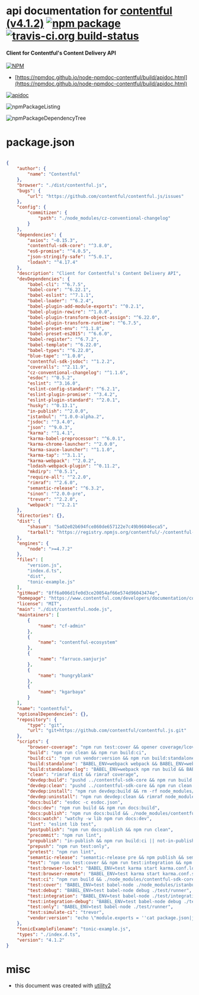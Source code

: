 # api documentation for  [contentful (v4.1.2)](https://www.contentful.com/developers/documentation/content-delivery-api/)  [![npm package](https://img.shields.io/npm/v/npmdoc-contentful.svg?style=flat-square)](https://www.npmjs.org/package/npmdoc-contentful) [![travis-ci.org build-status](https://api.travis-ci.org/npmdoc/node-npmdoc-contentful.svg)](https://travis-ci.org/npmdoc/node-npmdoc-contentful)
#### Client for Contentful's Content Delivery API

[![NPM](https://nodei.co/npm/contentful.png?downloads=true&downloadRank=true&stars=true)](https://www.npmjs.com/package/contentful)

- [https://npmdoc.github.io/node-npmdoc-contentful/build/apidoc.html](https://npmdoc.github.io/node-npmdoc-contentful/build/apidoc.html)

[![apidoc](https://npmdoc.github.io/node-npmdoc-contentful/build/screenCapture.buildCi.browser.%252Ftmp%252Fbuild%252Fapidoc.html.png)](https://npmdoc.github.io/node-npmdoc-contentful/build/apidoc.html)

![npmPackageListing](https://npmdoc.github.io/node-npmdoc-contentful/build/screenCapture.npmPackageListing.svg)

![npmPackageDependencyTree](https://npmdoc.github.io/node-npmdoc-contentful/build/screenCapture.npmPackageDependencyTree.svg)



# package.json

```json

{
    "author": {
        "name": "Contentful"
    },
    "browser": "./dist/contentful.js",
    "bugs": {
        "url": "https://github.com/contentful/contentful.js/issues"
    },
    "config": {
        "commitizen": {
            "path": "./node_modules/cz-conventional-changelog"
        }
    },
    "dependencies": {
        "axios": "~0.15.3",
        "contentful-sdk-core": "^3.8.0",
        "es6-promise": "^4.0.5",
        "json-stringify-safe": "^5.0.1",
        "lodash": "^4.17.4"
    },
    "description": "Client for Contentful's Content Delivery API",
    "devDependencies": {
        "babel-cli": "^6.7.5",
        "babel-core": "^6.22.1",
        "babel-eslint": "^7.1.1",
        "babel-loader": "^6.2.4",
        "babel-plugin-add-module-exports": "^0.2.1",
        "babel-plugin-rewire": "^1.0.0",
        "babel-plugin-transform-object-assign": "^6.22.0",
        "babel-plugin-transform-runtime": "^6.7.5",
        "babel-preset-env": "^1.1.8",
        "babel-preset-es2015": "^6.6.0",
        "babel-register": "^6.7.2",
        "babel-template": "^6.22.0",
        "babel-types": "^6.22.0",
        "blue-tape": "^1.0.0",
        "contentful-sdk-jsdoc": "^1.2.2",
        "coveralls": "^2.11.9",
        "cz-conventional-changelog": "^1.1.6",
        "esdoc": "^0.5.2",
        "eslint": "^3.16.0",
        "eslint-config-standard": "^6.2.1",
        "eslint-plugin-promise": "^3.4.2",
        "eslint-plugin-standard": "^2.0.1",
        "husky": "^0.13.1",
        "in-publish": "^2.0.0",
        "istanbul": "^1.0.0-alpha.2",
        "jsdoc": "^3.4.0",
        "json": "^9.0.3",
        "karma": "^1.4.1",
        "karma-babel-preprocessor": "^6.0.1",
        "karma-chrome-launcher": "^2.0.0",
        "karma-sauce-launcher": "^1.1.0",
        "karma-tap": "^3.1.1",
        "karma-webpack": "^2.0.2",
        "lodash-webpack-plugin": "^0.11.2",
        "mkdirp": "^0.5.1",
        "require-all": "^2.2.0",
        "rimraf": "^2.6.0",
        "semantic-release": "^6.3.2",
        "sinon": "^2.0.0-pre",
        "trevor": "^2.2.0",
        "webpack": "^2.2.1"
    },
    "directories": {},
    "dist": {
        "shasum": "5a02e02b694fce860de657122e7c49b96046eca5",
        "tarball": "https://registry.npmjs.org/contentful/-/contentful-4.1.2.tgz"
    },
    "engines": {
        "node": ">=4.7.2"
    },
    "files": [
        "version.js",
        "index.d.ts",
        "dist",
        "tonic-example.js"
    ],
    "gitHead": "8ff6a006d1fe0d3ce20054af66e574d96043474e",
    "homepage": "https://www.contentful.com/developers/documentation/content-delivery-api/",
    "license": "MIT",
    "main": "./dist/contentful.node.js",
    "maintainers": [
        {
            "name": "cf-admin"
        },
        {
            "name": "contentful-ecosystem"
        },
        {
            "name": "farruco.sanjurjo"
        },
        {
            "name": "hungryblank"
        },
        {
            "name": "kgarbaya"
        }
    ],
    "name": "contentful",
    "optionalDependencies": {},
    "repository": {
        "type": "git",
        "url": "git+https://github.com/contentful/contentful.js.git"
    },
    "scripts": {
        "browser-coverage": "npm run test:cover && opener coverage/lcov-report/index.html",
        "build": "npm run clean && npm run build:ci",
        "build:ci": "npm run vendor:version && npm run build:standalone",
        "build:standalone": "BABEL_ENV=webpack webpack && BABEL_ENV=webpack NODE_ENV=production webpack -p",
        "build:standalone:log": "BABEL_ENV=webpack npm run build && BABEL_ENV=webpack NODE_ENV=production webpack -p --json --profile > webpack-build-log.json",
        "clean": "rimraf dist && rimraf coverage",
        "devdep:build": "pushd ../contentful-sdk-core && npm run build && popd",
        "devdep:clean": "pushd ../contentful-sdk-core && npm run clean && popd",
        "devdep:install": "npm run devdep:build && rm -rf node_modules/contentful-sdk-core && npm install ../contentful-sdk-core && npm run devdep:clean",
        "devdep:uninstall": "npm run devdep:clean && rimraf node_modules/contentful-sdk-core",
        "docs:build": "esdoc -c esdoc.json",
        "docs:dev": "npm run build && npm run docs:build",
        "docs:publish": "npm run docs:build && ./node_modules/contentful-sdk-jsdoc/bin/publish-docs.sh contentful.js contentful",
        "docs:watch": "watchy -w lib npm run docs:dev",
        "lint": "eslint lib test",
        "postpublish": "npm run docs:publish && npm run clean",
        "precommit": "npm run lint",
        "prepublish": "in-publish && npm run build:ci || not-in-publish",
        "prepush": "npm run test:only",
        "pretest": "npm run lint",
        "semantic-release": "semantic-release pre && npm publish && semantic-release post",
        "test": "npm run test:cover && npm run test:integration && npm run test:browser-local",
        "test:browser-local": "BABEL_ENV=test karma start karma.conf.local.js",
        "test:browser-remote": "BABEL_ENV=test karma start karma.conf.saucelabs.js",
        "test:ci": "npm run build && ./node_modules/contentful-sdk-core/bin/test-ci.sh",
        "test:cover": "BABEL_ENV=test babel-node ./node_modules/istanbul/lib/cli.js cover test/runner",
        "test:debug": "BABEL_ENV=test babel-node debug ./test/runner",
        "test:integration": "BABEL_ENV=test babel-node ./test/integration/tests.js",
        "test:integration-debug": "BABEL_ENV=test babel-node debug ./test/integration/tests.js",
        "test:only": "BABEL_ENV=test babel-node ./test/runner",
        "test:simulate-ci": "trevor",
        "vendor:version": "echo \"module.exports = ''cat package.json|json version''\" > version.js"
    },
    "tonicExampleFilename": "tonic-example.js",
    "types": "./index.d.ts",
    "version": "4.1.2"
}
```



# misc
- this document was created with [utility2](https://github.com/kaizhu256/node-utility2)
